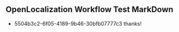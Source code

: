 ## OpenLocalization Workflow Test MarkDown
* 5504b3c2-6f05-4189-9b46-30bfb07777c3 thanks!

<!--HONumber=Aug16_HO5-->


